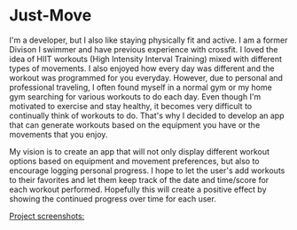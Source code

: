 # Just-Move

I'm a developer, but I also like staying physically fit and active. I am a former Divison I swimmer and have previous experience with crossfit. I loved the idea of HIIT workouts (High Intensity Interval Training) mixed with different types of movements. I also enjoyed how every day was different and the workout was programmed for you everyday. However, due to personal and professional traveling, I often found myself in a normal gym or my home gym searching for various workouts to do each day. Even though I'm motivated to exercise and stay healthy, it becomes very difficult to continually think of workouts to do. That's why I decided to develop an app that can generate workouts based on the equipment you have or the movements that you enjoy.

My vision is to create an app that will not only display different workout options based on equipment and movement preferences, but also to encourage logging personal progress. I hope to let the user's add workouts to their favorites and let them keep track of the date and time/score for each workout performed. Hopefully this will create a positive effect by showing the continued progress over time for each user.


[Project screenshots:](screenshots/JustMoveHome.png)
